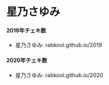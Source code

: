 # 星乃さゆみ

#### 2019年チェキ数
- 星乃さゆみ: rabkool.github.io/2019

#### 2020年チェキ数
- 星乃さゆみ: rabkool.github.io/2020
